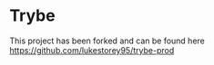 # Trybe

This project has been forked and can be found here https://github.com/lukestorey95/trybe-prod
